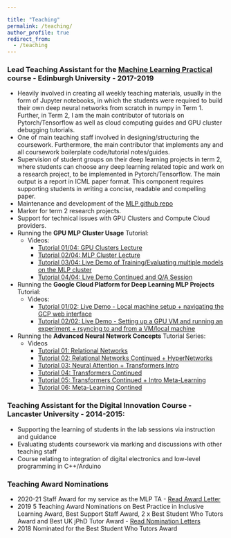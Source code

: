 ```yaml
---

title: "Teaching"
permalink: /teaching/
author_profile: true
redirect_from:
  - /teaching
---
```


<!-- Global site tag (gtag.js) - Google Analytics -->

<script async src="https://www.googletagmanager.com/gtag/js?id=UA-131324268-1"></script>

<script>

  window.dataLayer = window.dataLayer || [];

  function gtag(){dataLayer.push(arguments);}

  gtag('js', new Date());

  gtag('config', 'UA-131324268-1');

</script>

### Lead Teaching Assistant for the [Machine Learning Practical](http://www.inf.ed.ac.uk/teaching/courses/mlp/index-2018.html) course - Edinburgh University - 2017-2019
- Heavily involved in creating all weekly teaching materials, usually in the form of Jupyter notebooks, in which
the students were required to build their own deep neural networks from scratch in numpy in Term 1. Further, in Term 2, 
I am the main contributor of tutorials on Pytorch/Tensorflow as well as cloud computing guides and GPU cluster debugging tutorials.
- One of main teaching staff involved in designing/structuring the coursework. Furthermore, the main contributor
that implements any and all coursework boilerplate code/tutorial notes/guides.
- Supervision of student groups on their deep learning projects in term 2, where students can choose any deep learning
related topic and work on a research project, to be implemented in Pytorch/Tensorflow. The main output is a report in
ICML paper format. This component requires supporting students in writing a concise, readable and compelling paper.
- Maintenance and development of the [MLP github repo](https://github.com/VICO-UoE/mlpractical/blob/mlp2020-21/mlp_cluster_tutorial/README.md)
- Marker for term 2 research projects.
- Support for technical issues with GPU Clusters and Compute Cloud providers.
- Running the **GPU MLP Cluster Usage** Tutorial:
  - Videos:
    - [Tutorial 01/04: GPU Clusters Lecture](https://drive.google.com/file/d/1mdM8QnFTG0XXcw6jXV0GmBzis5YQLPwH/view?usp=sharing)
    - [Tutorial 02/04: MLP Cluster Lecture](https://drive.google.com/file/d/1tI1LmS59rSvkKTyDCA7tsR1384tBe8CL/view?usp=sharing)
    - [Tutorial 03/04: Live Demo of Training/Evaluating multiple models on the MLP cluster](https://drive.google.com/file/d/1SrLYBhJjNycY-T9KSyAqThqRFcwtdCXc/view?usp=sharing)
    - [Tutorial 04/04: Live Demo Continued and Q/A Session](https://drive.google.com/file/d/1x9r0VxvYgVr-nKChZ4X3KOtKmpCCF4xZ/view?usp=sharing)
- Running the **Google Cloud Platform for Deep Learning MLP Projects** Tutorial:
  - Videos:
    - [Tutorial 01/02: Live Demo - Local machine setup + navigating the GCP web interface](https://drive.google.com/file/d/1uIL_34S39GFKVnw-Oh3xDbunWj50bqZY/view?usp=sharing)
    - [Tutorial 02/02: Live Demo - Setting up a GPU VM and running an experiment + rsyncing to and from a VM/local machine](https://drive.google.com/file/d/1z1SnQmW5OS--wYBZTeCi595MU9f32k0k/view?usp=sharing)
- Running the **Advanced Neural Network Concepts** Tutorial Series:
  - Videos
    - [Tutorial 01: Relational Networks](https://drive.google.com/file/d/1dtHnC8gD8jCeZo0XjOhkBfNBAltHt7Tg/view?usp=sharing)
    - [Tutorial 02: Relational Networks Continued + HyperNetworks](https://drive.google.com/file/d/1wQA5JgAMTb8zlXTO19bkfzhfuvPjfI91/view?usp=sharing)
    - [Tutorial 03: Neural Attention + Transformers Intro](https://drive.google.com/file/d/1nAjU-gYLXEBcScaw8SSdmejwYCFvIREy/view?usp=sharing)
    - [Tutorial 04: Transformers Continued](https://drive.google.com/file/d/1thunCFGm8TG6mKyy72qkzNn-vENYBNdW/view?usp=sharing)
    - [Tutorial 05: Transformers Continued + Intro Meta-Learning](https://drive.google.com/file/d/1y7mSvtijRY_x-Y8pWiit_CiA4-L72mey/view?usp=sharing)
    - [Tutorial 06: Meta-Learning Contined](https://drive.google.com/file/d/1Yz00M4udo9G3BSnukKvkvH0m4dYtqnnu/view?usp=sharing)

### Teaching Assistant for the Digital Innovation Course - Lancaster University - 2014-2015:
- Supporting the learning of students in the lab sessions via instruction and guidance
- Evaluating students coursework via marking and discussions with other teaching staff
- Course relating to integration of digital electronics and low-level programming in C++/Arduino

### Teaching Award Nominations
- 2020-21 Staff Award for my service as the MLP TA - [Read Award Letter](/awards/)
- 2019 5 Teaching Award Nominations on Best Practice in Inclusive Learning Award, Best Support
Staff Award, 2 x Best Student Who Tutors Award and Best UK jPhD Tutor Award - [Read Nomination Letters](/nominations/)
- 2018 Nominated for the Best Student Who Tutors Award
